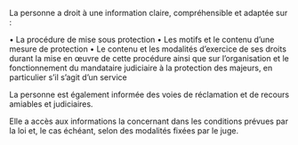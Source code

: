 La personne a droit à une information claire, compréhensible et adaptée sur :

• La procédure de mise sous protection
• Les motifs et le contenu d’une mesure de protection
• Le contenu et les modalités d’exercice de ses droits durant la mise en œuvre de cette procédure ainsi que sur l’organisation et le fonctionnement du mandataire judiciaire à la protection des majeurs, en particulier s’il s’agit d’un service

La personne est également informée des voies de réclamation et de recours amiables et judiciaires.

Elle a accès aux informations la concernant dans les conditions prévues par la loi et, le cas échéant, selon des modalités fixées par le juge.
